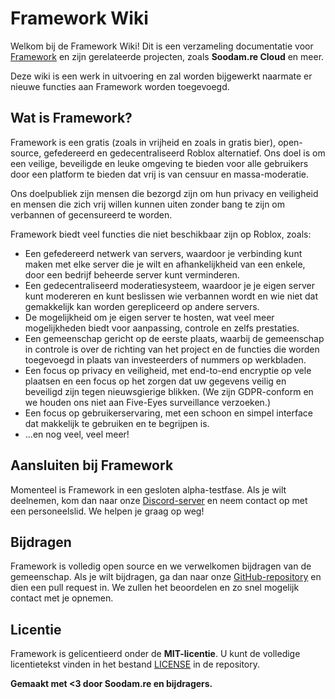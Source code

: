 # Framework Wiki

Welkom bij de Framework Wiki! Dit is een verzameling documentatie voor [Framework](https://framework.soodam.rocks) en zijn gerelateerde projecten, zoals **Soodam.re Cloud** en meer.

Deze wiki is een werk in uitvoering en zal worden bijgewerkt naarmate er nieuwe functies aan Framework worden toegevoegd.

## Wat is Framework?

Framework is een gratis (zoals in vrijheid en zoals in gratis bier), open-source, gefedereerd en gedecentraliseerd Roblox alternatief. Ons doel is om een veilige, beveiligde en leuke omgeving te bieden voor alle gebruikers door een platform te bieden dat vrij is van censuur en massa-moderatie.

Ons doelpubliek zijn mensen die bezorgd zijn om hun privacy en veiligheid en mensen die zich vrij willen kunnen uiten zonder bang te zijn om verbannen of gecensureerd te worden.

Framework biedt veel functies die niet beschikbaar zijn op Roblox, zoals:

- Een gefedereerd netwerk van servers, waardoor je verbinding kunt maken met elke server die je wilt en afhankelijkheid van een enkele, door een bedrijf beheerde server kunt verminderen.
- Een gedecentraliseerd moderatiesysteem, waardoor je je eigen server kunt modereren en kunt beslissen wie verbannen wordt en wie niet dat gemakkelijk kan worden gerepliceerd op andere servers.
- De mogelijkheid om je eigen server te hosten, wat veel meer mogelijkheden biedt voor aanpassing, controle en zelfs prestaties.
- Een gemeenschap gericht op de eerste plaats, waarbij de gemeenschap in controle is over de richting van het project en de functies die worden toegevoegd in plaats van investeerders of nummers op werkbladen.
- Een focus op privacy en veiligheid, met end-to-end encryptie op vele plaatsen en een focus op het zorgen dat uw gegevens veilig en beveiligd zijn tegen nieuwsgierige blikken. (We zijn GDPR-conform en we houden ons niet aan Five-Eyes surveillance verzoeken.)
- Een focus op gebruikerservaring, met een schoon en simpel interface dat makkelijk te gebruiken en te begrijpen is.
- ...en nog veel, veel meer!

## Aansluiten bij Framework

Momenteel is Framework in een gesloten alpha-testfase. Als je wilt deelnemen, kom dan naar onze [Discord-server](https://discord.gg/g88JS6Tmte) en neem contact op met een personeelslid. We helpen je graag op weg!

## Bijdragen

Framework is volledig open source en we verwelkomen bijdragen van de gemeenschap. Als je wilt bijdragen, ga dan naar onze [GitHub-repository](https://github.com/Tsodinq/framework) en dien een pull request in. We zullen het beoordelen en zo snel mogelijk contact met je opnemen.

## Licentie

Framework is gelicentieerd onder de **MIT-licentie**. U kunt de volledige licentietekst vinden in het bestand [LICENSE](https://github.com/Tsodinq/framework/blob/master/LICENSE) in de repository.

**Gemaakt met <3 door Soodam.re en bijdragers.**

